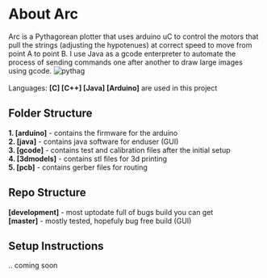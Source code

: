 About Arc
===
Arc is a Pythagorean plotter that uses arduino uC to control the motors that pull the strings (adjusting the hypotenues) at correct speed to move from point A to point B. I use Java as a gcode enterpreter to automate the process of sending commands one after another to draw large images using gcode. 
<img src="http://people.ece.cornell.edu/land/courses/ece4760/FinalProjects/s2001/vp2/vp2sketch.jpg" alt="pythag">
<br />
<br />
Languages: <b>[C] [C++] [Java] [Arduino]</b> are used in this project


Folder Structure
---
<b>1. [arduino]</b> - contains the firmware for the arduino<br/>
<b>2. [java]</b> - contains java software for enduser (GUI)<br/>
<b>3. [gcode]</b> - contains test and calibration files after the initial setup<br/>
<b>4. [3dmodels]</b> - contains stl files for 3d printing<br/>
<b>5. [pcb]</b> - contains gerber files for routing<br/>

Repo Structure
---
<b>[development]</b> - most uptodate full of bugs build you can get<br/>
<b>[master]</b> - mostly tested, hopefuly bug free build (GUI)<br/>

Setup Instructions
---
.. coming soon
